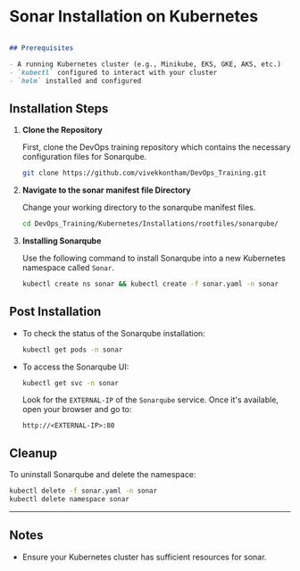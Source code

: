 # Sonar Installation on Kubernetes

````markdown

## Prerequisites

- A running Kubernetes cluster (e.g., Minikube, EKS, GKE, AKS, etc.)
- `kubectl` configured to interact with your cluster
- `helm` installed and configured
````
## Installation Steps

1. **Clone the Repository**

   First, clone the DevOps training repository which contains the necessary configuration files for Sonarqube.

   ```bash
   git clone https://github.com/vivekkontham/DevOps_Training.git


2. **Navigate to the sonar manifest file Directory**

   Change your working directory to the sonarqube manifest files.

   ```bash
   cd DevOps_Training/Kubernetes/Installations/rootfiles/sonarqube/
   ```

3. **Installing Sonarqube**

   Use the following command to install Sonarqube into a new Kubernetes namespace called `Sonar`.

   ```bash
   kubectl create ns sonar && kubectl create -f sonar.yaml -n sonar
   ```

## Post Installation

* To check the status of the Sonarqube installation:

  ```bash
  kubectl get pods -n sonar
  ```


* To access the Sonarqube UI:

   ```bash
   kubectl get svc -n sonar
   ```

   Look for the `EXTERNAL-IP` of the `Sonarqube` service. Once it's available, open your browser and go to:

   ```
   http://<EXTERNAL-IP>:80
   ```

## Cleanup

To uninstall Sonarqube and delete the namespace:

```bash
kubectl delete -f sonar.yaml -n sonar
kubectl delete namespace sonar
```

---

## Notes

* Ensure your Kubernetes cluster has sufficient resources for sonar.

